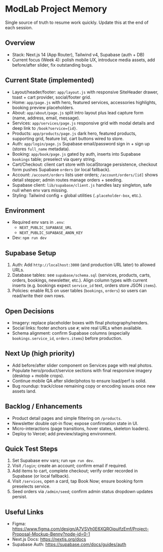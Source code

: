 # ModLab Project Memory

Single source of truth to resume work quickly. Update this at the end of each session.

## Overview
- Stack: Next.js 14 (App Router), Tailwind v4, Supabase (auth + DB)
- Current focus (Week 4): polish mobile UX, introduce media assets, add before/after slider, fix outstanding bugs.

## Current State (implemented)
- Layout/header/footer: `app/layout.js` with responsive SiteHeader drawer, toast + cart provider, social/footer grid.
- Home: `app/page.js` with hero, featured services, accessories highlights, booking preview placeholders.
- About: `app/about/page.js` split intro layout plus lead capture form (name, address, email, message).
- Services: `app/services/page.js` responsive grid with modal details and deep link to `/book?service={id}`.
- Products: `app/products/page.js` dark hero, featured products, supporting grid, feature list, cart buttons wired to store.
- Auth: `app/login/page.js` Supabase email/password sign in + sign up (stores `full_name` metadata).
- Booking: `app/book/page.js` gated by auth, inserts into Supabase `bookings` table; preselect via query string.
- Cart/Checkout: client cart store with localStorage persistence, checkout form pushes Supabase `orders` (or local fallback).
- Account: `/account/orders` lists user orders; `/account/orders/[id]` shows detail stepper; admin routes manage orders + seeding.
- Supabase client: `lib/supabase/client.js` handles lazy singleton, safe null when env vars missing.
- Styling: Tailwind config + global utilities (`.placeholder-box`, etc.).

## Environment
- Required env vars in `.env`:
  - `NEXT_PUBLIC_SUPABASE_URL`
  - `NEXT_PUBLIC_SUPABASE_ANON_KEY`
- Dev: `npm run dev`

## Supabase Setup
1. Auth: Add `http://localhost:3000` (and production URL later) to allowed URLs.
2. Database tables: see `supabase/schema.sql` (services, products, carts, orders, bookings, newsletter, etc.). Align column types with current inserts (e.g. bookings expect `service_id` text, orders store JSON `items`).
3. Policies: enable RLS on user tables (`bookings`, `orders`) so users can read/write their own rows.

## Open Decisions
- Imagery: replace placeholder boxes with final photography/renders.
- Social links: footer anchors use `#`; wire real URLs when available.
- Schema alignment: confirm Supabase columns (especially `bookings.service_id`, `orders.items`) before production.

## Next Up (high priority)
- Add before/after slider component on Services page with real photos.
- Populate hero/product/service sections with final responsive imagery (desktop + mobile crops).
- Continue mobile QA after slider/photos to ensure load/perf is solid.
- Bug roundup: track/close remaining copy or encoding issues once new assets land.

## Backlog / Enhancements
- Product detail pages and simple filtering on `/products`.
- Newsletter double opt-in flow; expose confirmation state in UI.
- Micro-interactions (page transitions, hover states, skeleton loaders).
- Deploy to Vercel; add preview/staging environment.

## Quick Test Steps
1. Set Supabase env vars; run `npm run dev`.
2. Visit `/login`; create an account; confirm email if required.
3. Add items to cart, complete checkout; verify order recorded in Supabase (or local fallback).
4. Visit `/services`, open a card, tap Book Now; ensure booking form preselects service.
5. Seed orders via `/admin/seed`; confirm admin status dropdown updates persist.

## Useful Links
- Figma: https://www.figma.com/design/A7VSVh0E6XQROipulfzEmf/Project-Proposal-Mockup-Benny?node-id=0-1
- Next.js Docs: https://nextjs.org/docs
- Supabase Auth: https://supabase.com/docs/guides/auth